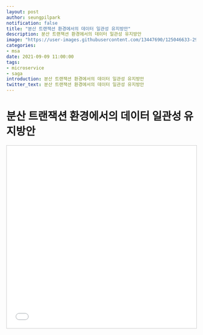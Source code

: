 ```yaml
---
layout: post 
author: seungpilpark 
notification: false 
title: "분산 트랜잭션 환경에서의 데이터 일관성 유지방안"
description: 분산 트랜잭션 환경에서의 데이터 일관성 유지방안
image: "https://user-images.githubusercontent.com/13447690/125046633-29dff400-e0d9-11eb-9d03-b59ba0285fb0.gif"
categories:
- msa 
date: 2021-09-09 11:00:00 
tags:
- microservice
- saga
introduction: 분산 트랜잭션 환경에서의 데이터 일관성 유지방안 
twitter_text: 분산 트랜잭션 환경에서의 데이터 일관성 유지방안
---
```


# 분산 트랜잭션 환경에서의 데이터 일관성 유지방안

<iframe src="//www.slideshare.net/slideshow/embed_code/key/qow0jovNqh1JLX" width="595" height="485" frameborder="0" marginwidth="0" marginheight="0" scrolling="no" style="border:1px solid #CCC; border-width:1px; margin-bottom:5px; max-width: 100%;" allowfullscreen> </iframe>